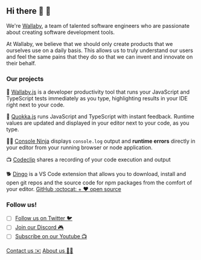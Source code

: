 ## Hi there 👋 🦘

We're [Wallaby](https://wallabyjs.com), a team of talented software engineers who are passionate about creating software development tools.

At Wallaby, we believe that we should only create products that we ourselves use on a daily basis. This allows us to truly understand our users and feel the same pains that they do so that we can invent and innovate on their behalf.

### Our projects
:kangaroo: [Wallaby.js](https://wallabyjs.com) is a developer productivity tool that runs your JavaScript and TypeScript tests immediately as you type, highlighting results in your IDE right next to your code.

:hamster: [Quokka.js](https://quokkajs.com) runs JavaScript and TypeScript with instant feedback. Runtime values are updated and displayed in your editor next to your code, as you type.

🐱‍👤 [Console Ninja](https://console-ninja.com) displays `console.log` output and **runtime errors** directly in your editor from your running browser or node application. 
 
:tv: [Codeclip](https://codeclip.io) shares a recording of your code execution and output

:dog2: [Dingo](https://wallabyjs.com/dingo) is a VS Code extension that allows you to download, install and open git repos and the source code for npm packages from the comfort of your editor.
[GitHub :octocat: + ❤️ open source](https://github.com/wallabyjs/dingo)

### Follow us!
- [ ] [Follow us on Twitter 🐦](https://twitter.com/wallabyjs)
- [ ] [Join our Discord 🎮](https://discord.gg/5ga2MDW)
- [ ] [Subscribe on our Youtube 📺](https://www.youtube.com/@WallabyTeam)

[Contact us ✉️](https://wallabyjs.com/contact/?utm_source=githuborgprofile)
[About us 👩‍💻](https://wallabyjs.com/about/?utm_source=githuborgprofile)
